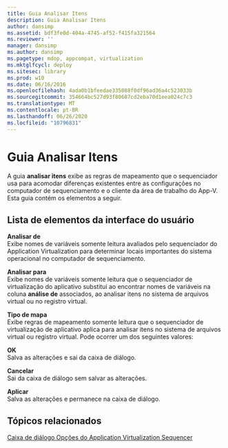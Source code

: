```yaml
---
title: Guia Analisar Itens
description: Guia Analisar Itens
author: dansimp
ms.assetid: bdf3fe0d-404a-4745-af52-f415fa321564
ms.reviewer: ''
manager: dansimp
ms.author: dansimp
ms.pagetype: mdop, appcompat, virtualization
ms.mktglfcycl: deploy
ms.sitesec: library
ms.prod: w10
ms.date: 06/16/2016
ms.openlocfilehash: 4ada0b1bfeedae335088f0df96ad36a4c523033b
ms.sourcegitcommit: 354664bc527d93f80687cd2eba70d1eea024c7c3
ms.translationtype: MT
ms.contentlocale: pt-BR
ms.lasthandoff: 06/26/2020
ms.locfileid: "10796831"
---
```

# Guia Analisar Itens


A guia **analisar itens** exibe as regras de mapeamento que o sequenciador usa para acomodar diferenças existentes entre as configurações no computador de sequenciamento e o cliente da área de trabalho do App-V. Esta guia contém os elementos a seguir.

## Lista de elementos da interface do usuário


<a href="" id="parse-from"></a>**Analisar de**  
Exibe nomes de variáveis somente leitura avaliados pelo sequenciador do Application Virtualization para determinar locais importantes do sistema operacional no computador de sequenciamento.

<a href="" id="parse-to"></a>**Analisar para**  
Exibe nomes de variáveis somente leitura que o sequenciador de virtualização do aplicativo substitui ao encontrar nomes de variáveis na coluna **análise de** associados, ao analisar itens no sistema de arquivos virtual ou no registro virtual.

<a href="" id="map-type"></a>**Tipo de mapa**  
Exibe regras de mapeamento somente leitura que o sequenciador de virtualização de aplicativo aplica para analisar itens no sistema de arquivos virtual ou registro virtual. Pode ocorrer um dos seguintes valores:

<a href="" id="ok"></a>**OK**  
Salva as alterações e sai da caixa de diálogo.

<a href="" id="cancel"></a>**Cancelar**  
Sai da caixa de diálogo sem salvar as alterações.

<a href="" id="apply"></a>**Aplicar**  
Salva as alterações e permanece na caixa de diálogo.

## Tópicos relacionados


[Caixa de diálogo Opções do Application Virtualization Sequencer](application-virtualization-sequencer-options-dialog-box.md)

 

 





